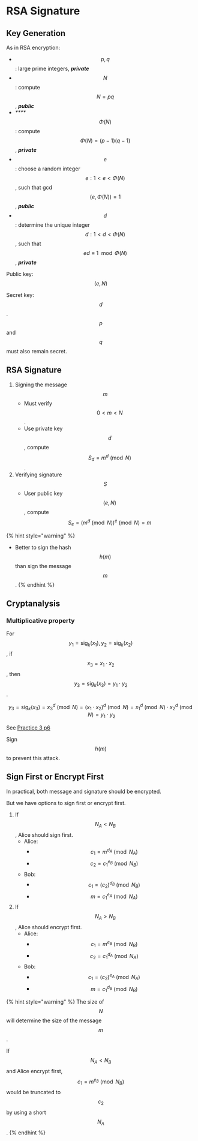 # RSA Signature

## Key Generation

As in RSA encryption:

* $$p,q$$: large prime integers, _**private**_
* $$N$$: compute$$N=pq$$, _**public**_
* _\*\*\*\*_$$\Phi(N)$$: compute $$\Phi(N)=(p-1)(q-1)$$, _**private**_
* $$e$$: choose a random integer $$e: 1< e < \Phi(N) $$, such that gcd$$(e,\Phi(N))=1$$, _**public**_
* $$d$$: determine the unique integer $$d:1< d <\Phi(N)$$, such that $$ed\equiv1\mod{\Phi(N)}$$, _**private**_

Public key: $$(e, N)$$ 

Secret key: $$d$$. $$p$$ and $$q$$ must also remain secret.

## RSA Signature

1. Signing the message $$m$$
   * Must verify $$0 <m <N$$.
   * Use private key $$d$$, compute $$S_d=m^d\pmod N$$.
2. Verifying signature$$S$$
   * User public key $$(e,N)$$, compute $$S_e=\big(m^d\pmod N\big)^e\pmod N=m$$

{% hint style="warning" %}
* Better to sign the hash $$h(m)$$ than sign the message $$m$$.
{% endhint %}

## Cryptanalysis

### Multiplicative property

For$$y_1=\text{sig}_k(x_1), y_2=\text{sig}_k(x_2)$$, if $$x_3=x_1\cdot x_2$$, then $$y_3=\text{sig}_k(x_3)=y_1\cdot y_2$$.

$$y_3=\text{sig}_k(x_3)={x_3}^d\pmod N=(x_1\cdot x_2)^d\pmod N={x_1}^d\pmod N\cdot {x_2}^d\pmod N=y_1\cdot y_2$$

See [Practice 3 p6](https://inse6110.lingt.xyz/practice-3#p6)

Sign $$h(m)$$to prevent this attack.

## Sign First or Encrypt First

In practical, both message and signature should be encrypted.

But we have options to sign first or encrypt first.

1. If$$N_A<N_B$$, Alice should sign first.
   * Alice:
     * $$c_1=m^{d_A}\pmod {N_A}$$
     * $$c_2={c_1}^{e_B}\pmod {N_B}$$
   * Bob:
     * $$c_1=(c_2)^{d_B}\pmod {N_B}$$
     * $$m=c_1^{e_A}\pmod {N_A}$$
2. If $$N_A>N_B$$, Alice should encrypt first.
   * Alice:
     * $$c_1=m^{e_B}\pmod {N_B}$$
     * $$c_2={c_1}^{d_A}\pmod {N_A}$$
   * Bob:
     * $$c_1=(c_2)^{e_A}\pmod {N_A}$$
     * $$m=c_1^{d_B}\pmod {N_B}$$

{% hint style="warning" %}
The size of $$N$$will determine the size of the message $$m$$.

If $$N_A<N_B$$and Alice encrypt first, $$c_1=m^{e_B}\pmod {N_B}$$would be truncated to $$c_2$$by using a short $$N_A$$.
{% endhint %}

